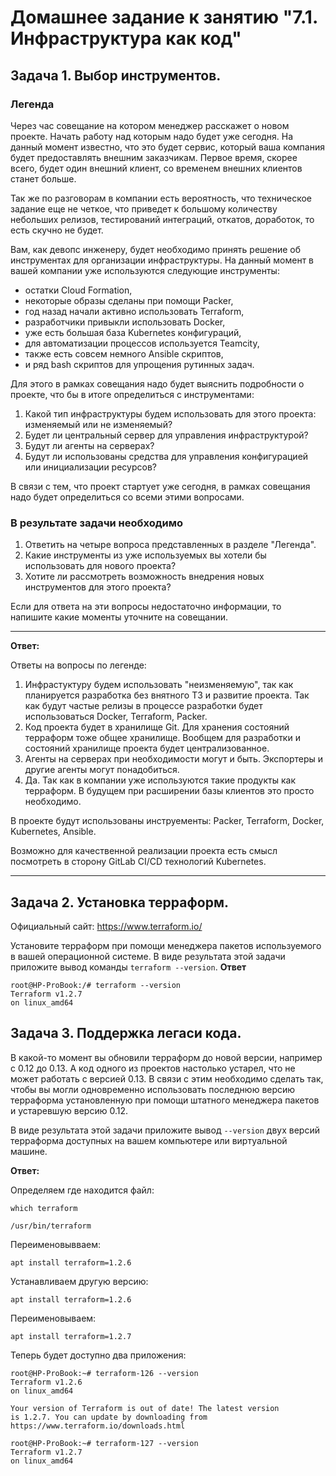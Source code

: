 # Домашнее задание к занятию "7.1. Инфраструктура как код"

## Задача 1. Выбор инструментов. 
 
### Легенда
 
Через час совещание на котором менеджер расскажет о новом проекте. Начать работу над которым надо 
будет уже сегодня. 
На данный момент известно, что это будет сервис, который ваша компания будет предоставлять внешним заказчикам.
Первое время, скорее всего, будет один внешний клиент, со временем внешних клиентов станет больше.

Так же по разговорам в компании есть вероятность, что техническое задание еще не четкое, что приведет к большому
количеству небольших релизов, тестирований интеграций, откатов, доработок, то есть скучно не будет.  
   
Вам, как девопс инженеру, будет необходимо принять решение об инструментах для организации инфраструктуры.
На данный момент в вашей компании уже используются следующие инструменты: 
- остатки Сloud Formation, 
- некоторые образы сделаны при помощи Packer,
- год назад начали активно использовать Terraform, 
- разработчики привыкли использовать Docker, 
- уже есть большая база Kubernetes конфигураций, 
- для автоматизации процессов используется Teamcity, 
- также есть совсем немного Ansible скриптов, 
- и ряд bash скриптов для упрощения рутинных задач.  

Для этого в рамках совещания надо будет выяснить подробности о проекте, что бы в итоге определиться с инструментами:

1. Какой тип инфраструктуры будем использовать для этого проекта: изменяемый или не изменяемый?
1. Будет ли центральный сервер для управления инфраструктурой?
1. Будут ли агенты на серверах?
1. Будут ли использованы средства для управления конфигурацией или инициализации ресурсов? 
 
В связи с тем, что проект стартует уже сегодня, в рамках совещания надо будет определиться со всеми этими вопросами.

### В результате задачи необходимо

1. Ответить на четыре вопроса представленных в разделе "Легенда". 
1. Какие инструменты из уже используемых вы хотели бы использовать для нового проекта? 
1. Хотите ли рассмотреть возможность внедрения новых инструментов для этого проекта? 

Если для ответа на эти вопросы недостаточно информации, то напишите какие моменты уточните на совещании.

---
__Ответ:__

Ответы на вопросы по легенде: 
1. Инфрастуктуру будем использовать "неизменяемую", так как планируется разработка без внятного ТЗ и развитие проекта.
Так как будут частые релизы в процессе разработки будет использоваться Docker, Terraform, Packer.
2. Код проекта будет в хранилище Git. Для хранения состояний терраформ тоже общее хранилище. Вообщем для разработки и состояний 
хранилище проекта будет централизованное.
3. Агенты на серверах при необходимости могут и быть. Экспортеры и другие агенты могут понадобиться.
4. Да. Так как в компании уже используются такие продукты как терраформ. В будущем при расширении базы клиентов это просто необходимо.

В проекте будут использованы инструементы: Packer, Terraform, Docker, Kubernetes, Ansible.

Возможно для качественной реализации проекта есть смысл посмотреть в сторону GitLab CI/CD технологий Kubernetes.

---
## Задача 2. Установка терраформ. 

Официальный сайт: https://www.terraform.io/

Установите терраформ при помощи менеджера пакетов используемого в вашей операционной системе.
В виде результата этой задачи приложите вывод команды `terraform --version`.
__Ответ__
```shell
root@HP-ProBook:/# terraform --version
Terraform v1.2.7
on linux_amd64

```

## Задача 3. Поддержка легаси кода. 

В какой-то момент вы обновили терраформ до новой версии, например с 0.12 до 0.13. 
А код одного из проектов настолько устарел, что не может работать с версией 0.13. 
В связи с этим необходимо сделать так, чтобы вы могли одновременно использовать последнюю версию терраформа установленную при помощи
штатного менеджера пакетов и устаревшую версию 0.12. 

В виде результата этой задачи приложите вывод `--version` двух версий терраформа доступных на вашем компьютере 
или виртуальной машине.

__Ответ:__

Определяем где находится файл:
```shell
which terraform 

/usr/bin/terraform
```
Переименовывваем:
```
apt install terraform=1.2.6
```
Устанавливаем другую версию:
```shell
apt install terraform=1.2.6
```
Переименовываем:
```shell
apt install terraform=1.2.7
```
Теперь будет доступно два приложения:
```shell
root@HP-ProBook:~# terraform-126 --version
Terraform v1.2.6
on linux_amd64

Your version of Terraform is out of date! The latest version
is 1.2.7. You can update by downloading from https://www.terraform.io/downloads.html

root@HP-ProBook:~# terraform-127 --version
Terraform v1.2.7
on linux_amd64
```